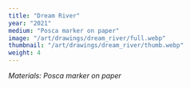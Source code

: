 ```yaml
---
title: "Dream River"
year: "2021"
medium: "Posca marker on paper"
image: "/art/drawings/dream_river/full.webp"
thumbnail: "/art/drawings/dream_river/thumb.webp"
weight: 4
---
```

*Materials: Posca marker on paper*
